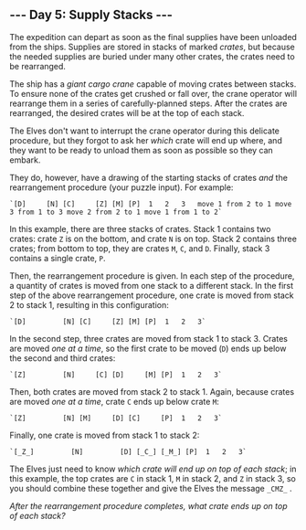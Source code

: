 \--- Day 5: Supply Stacks ---
-----------------------------

The expedition can depart as soon as the final supplies have been unloaded from the ships. Supplies are stored in stacks of marked _crates_, but because the needed supplies are buried under many other crates, the crates need to be rearranged.

The ship has a _giant cargo crane_ capable of moving crates between stacks. To ensure none of the crates get crushed or fall over, the crane operator will rearrange them in a series of carefully-planned steps. After the crates are rearranged, the desired crates will be at the top of each stack.

The Elves don't want to interrupt the crane operator during this delicate procedure, but they forgot to ask her _which_ crate will end up where, and they want to be ready to unload them as soon as possible so they can embark.

They do, however, have a drawing of the starting stacks of crates _and_ the rearrangement procedure (your puzzle input). For example:

    `[D]     [N] [C]     [Z] [M] [P]  1   2   3   move 1 from 2 to 1 move 3 from 1 to 3 move 2 from 2 to 1 move 1 from 1 to 2`
  

In this example, there are three stacks of crates. Stack 1 contains two crates: crate `Z` is on the bottom, and crate `N` is on top. Stack 2 contains three crates; from bottom to top, they are crates `M`, `C`, and `D`. Finally, stack 3 contains a single crate, `P`.

Then, the rearrangement procedure is given. In each step of the procedure, a quantity of crates is moved from one stack to a different stack. In the first step of the above rearrangement procedure, one crate is moved from stack 2 to stack 1, resulting in this configuration:

    `[D]         [N] [C]     [Z] [M] [P]  1   2   3` 
  

In the second step, three crates are moved from stack 1 to stack 3. Crates are moved _one at a time_, so the first crate to be moved (`D`) ends up below the second and third crates:

    `[Z]         [N]     [C] [D]     [M] [P]  1   2   3`
  

Then, both crates are moved from stack 2 to stack 1. Again, because crates are moved _one at a time_, crate `C` ends up below crate `M`:

    `[Z]         [N] [M]     [D] [C]     [P]  1   2   3`
  

Finally, one crate is moved from stack 1 to stack 2:

    `[_Z_]         [N]         [D] [_C_] [_M_] [P]  1   2   3`

    
  

The Elves just need to know _which crate will end up on top of each stack_; in this example, the top crates are `C` in stack 1, `M` in stack 2, and `Z` in stack 3, so you should combine these together and give the Elves the message `_CMZ_` .

_After the rearrangement procedure completes, what crate ends up on top of each stack?_